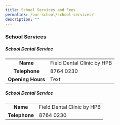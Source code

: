 ```yaml
---
title: School Services and Fees
permalink: /our-school/school-services/
description: ""
---
```

### School Services
##### School Dental Service
| | | 
|:---:|:---| 
|**Name**|Field Dental Clinic by HPB|
|**Telephone**| 8764 0230 |
|**Opening Hours**| Text     |



##### School Dental Service
| | | 
|:---:|:---| 
|**Name**|Field Dental Clinic by HPB|
|**Telephone**| 8764 0230 |
